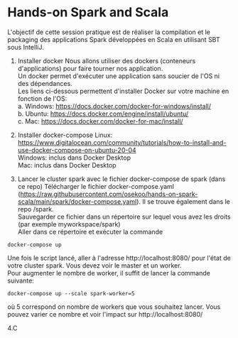 # Hands-on Spark and Scala

L'objectif de cette session pratique est de réaliser la compilation et le packaging des applications Spark développées en Scala en utilisant SBT sous IntelliJ.  

1. Installer docker
Nous allons utiliser des dockers (conteneurs d'applications) pour faire tourner nos application.  
Un docker permet d'exécuter une application sans soucier de l'OS ni des dépendances.  
Les liens ci-dessous permettent d'installer Docker sur votre machine en fonction de l'OS:  
a. Windows: https://docs.docker.com/docker-for-windows/install/  
b. Ubuntu: https://docs.docker.com/engine/install/ubuntu/  
c. Mac: https://docs.docker.com/docker-for-mac/install/  

2. Installer docker-compose
Linux: https://www.digitalocean.com/community/tutorials/how-to-install-and-use-docker-compose-on-ubuntu-20-04  
Windows: inclus dans Docker Desktop  
Mac: inclus dans Docker Desktop  

3. Lancer le cluster spark avec le fichier docker-compose de spark (dans ce repo)
Télécharger le fichier docker-compose.yaml (https://raw.githubusercontent.com/osekoo/hands-on-spark-scala/main/spark/docker-compose.yaml). Il se trouve également dans le repo /spark.  
Sauvegarder ce fichier dans un répertoire sur lequel vous avez les droits (par exemple myworkspace/spark)  
Aller dans ce répertoire et exécuter la commande
```
docker-compose up
```
Une fois le script lancé, aller à l'adresse http://localhost:8080/ pour l'état de votre cluster spark. Vous devez voir le master et un worker.  
Pour augmenter le nombre de worker, il suffit de lancer la commande suivante:
```
docker-compose up --scale spark-worker=5
```
où 5 correspond on nombre de workers que vous souhaitez lancer. Vous pouvez varier ce nombre et voir l'impact sur http://localhost:8080/  

4.C

